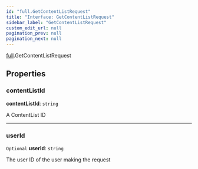 ```yaml
---
id: "full.GetContentListRequest"
title: "Interface: GetContentListRequest"
sidebar_label: "GetContentListRequest"
custom_edit_url: null
pagination_prev: null
pagination_next: null
---
```


[full](../namespaces/full.md).GetContentListRequest

## Properties

### contentListId

 **contentListId**: `string`

A ContentList ID

___

### userId

 `Optional` **userId**: `string`

The user ID of the user making the request
